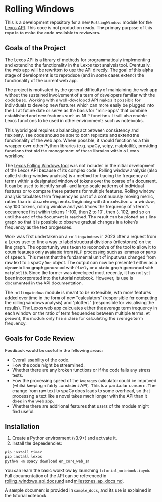 # Rolling Windows

This is a development repository for a new `RollingWindows` module for the [Lexos API](https://github.com/scottkleinman/lexos). This code is not production ready. The primary purpose of this repo is to make the code available to reviewers.

## Goals of the Project

The Lexos API is a library of methods for programmatically implementing and extending the functionality in the [Lexos](http://lexos.wheatoncollege.edu/) text analysis tool. Eventually, the web app will be rewritten to use the API directly. The goal of this alpha stage of development is to reproduce (and in some cases extend) the functionality of the current web app.

The project is motivated by the general difficulty of maintaining the web app without the sustained involvement of a team of developers familiar with the code base. Working with a well-developed API makes it possible for individuals to develop new features which can more easily be plugged into the UI at future date or serve as the basis for "mini-apps" that combine established and new features such as NLP functions. It will also enable Lexos functions to be used in other environments such as notebooks.

This hybrid goal requires a balancing act between consistency and flexibility. The code should be able to both replicate and extend the functionality of the web app. Where possible, it should function as a thin wrapper over other Python libraries (e.g. spaCy, scipy, matplotlib), providing functions that aid the management of these libraries within a Lexos workflow.

The [Lexos Rolling Windows tool](http://lexos.wheatoncollege.edu/rolling-window) was not included in the initial development of the Lexos API because of its complex code. Rolling window analysis (also called sliding-window analysis) is a method for tracing the frequency of terms within a designated window of tokens over the course of a document. It can be used to identify small- and large-scale patterns of individual features or to compare these patterns for multiple features. Rolling window analysis tabulates term frequency as part of a continuously moving metric, rather than in discrete segments. Beginning with the selection of a window, say 100 tokens, rolling window analysis traces the frequency of a term's occurrence first within tokens 1-100, then 2 to 101, then 3, 102, and so on until the end of the document is reached. The result can be plotted as a line graph so that it is possible to observe gradual changes in a token’s frequency as the text progresses.

Work was first undertaken on a `rollingwindows` in 2023 after a request from a Lexos user to find a way to label structural divisions (milestones) on the line graph. The opportunity was taken to reconceive of the tool to allow it to count features only available from NLP processing such as lemmas or parts of speech. This meant that the fundamental unit of input was changed from raw text to a spaCy `Doc` object. The output can now be presented either as a dynamic line graph generated with `Plotly` or a static graph generated with `matplotlib`. Since the former was developed most recently, it has not yet been incorporated into the tutorial notebook. However, its use is documented in the API documentation.

The `rollingwindows` module is meant to be extensible, with more features added over time in the form of new "calculators" (responsible for computing the rolling windows analysis) and "plotters" (responsible for visualising the results). The Lexos web app calculates either the average term frequency in each window or the ratio of term frequencies between multiple terms. At present, the module only has a class for calculating the average term frequency.

## Goals for Code Review

Feedback would be useful in the following areas:

- Overall usability of the code.
- How the code might be streamlined.
- Whether there are any broken functions or if the code fails any stress tests.
- How the processing speed of the `Averages` calculator could be improved (whilst keeping a fairly consistent API). This is a particular concern. The change from raw text to spaCy docs leads to some overhead, so that processing a text like a novel takes much longer with the API than it does in the web app.
- Whether there are additional features that users of the module might find useful.

## Installation

1. Create a Python environment (v3.9+) and activate it.
2. Install the dependencies:

```python
pip install timer
pip install lexos
python -m spacy download en_core_web_sm
```

You can learn the basic workflow by launching `tutorial_notebook.ipynb`. Full documentation of the API can be referenced in [rolling_windows_api_docs.md](https://github.com/scottkleinman/rollingwindows/blob/main/rolling_windows_api_docs.md) and [milestones_api_docs.md](https://github.com/scottkleinman/rollingwindows/blob/main/milestones_api_docs.md).

A sample document is provided in `sample_docs`, and its use is explained in the tutorial notebook.
